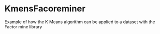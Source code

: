 # KmensFacoreminer
 Example of how the K Means algorithm can be applied to a dataset with the Factor mine library
